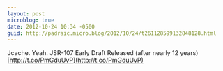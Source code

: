 ```yaml
---
layout: post
microblog: true
date: 2012-10-24 10:34 -0500
guid: http://padraic.micro.blog/2012/10/24/t261128599132848128.html
---
```

Jcache. Yeah. JSR-107 Early Draft Released (after nearly 12 years) [http://t.co/PmGduUvP](http://t.co/PmGduUvP)
